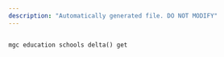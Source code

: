 ```yaml
---
description: "Automatically generated file. DO NOT MODIFY"
---
```


```cli

mgc education schools delta() get

```